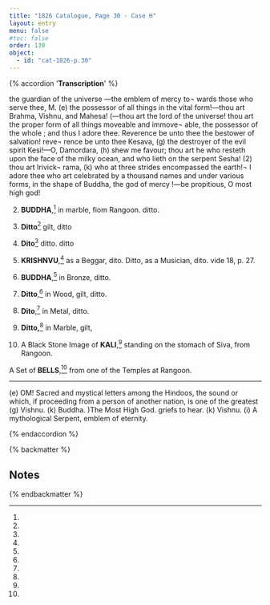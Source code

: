 ```yaml
---
title: "1826 Catalogue, Page 30 - Case H"
layout: entry
menu: false
#toc: false
order: 130
object:
  - id: "cat-1826-p.30"
---
```

{% accordion '**Transcription**' %}

the guardian of the universe —the emblem of mercy to¬
wards those who serve thee, M. (e) the possessor of
all things in the vital form!—thou art Brahma, Vishnu,
and Mahesa! (—thou art the lord of the universe! thou
art the proper form of all things moveable and immove¬
able, the possessor of the whole ; and thus I adore thee.
Reverence be unto thee the bestower of salvation! reve¬
rence be unto thee Kesava, (g) the destroyer of the evil
spirit Kesi!—O, Damordara, (h) shew me favour; thou
art he who resteth upon the face of the milky ocean, and
who lieth on the serpent Sesha! (2) thou art Irivick¬
rama, (k) who at three strides encompassed the earth!¬
I adore thee who art celebrated by a thousand names and
under various forms, in the shape of Buddha, the god of
mercy !—be propitious, O most high god!


2. **BUDDHA**,[^1] in marble, fiom Rangoon.
ditto.

3. **Ditto**[^2]      gilt,       ditto

4. **Dito**[^3]      ditto.      ditto

5. **KRISHNVU**,[^4] as a Beggar, dito.
Ditto, as a Musician,     dito.
vide 18, p. 27.

6. **BUDDHA**,[^5] in Bronze,
ditto.

7. **Ditto**,[^6] in Wood, gilt,
ditto.

8. **Dito**,[^7] in Metal,
ditto.

9. **Ditto,**[^8] in Marble, gilt,

10. A Black Stone Image of **KALI**,[^9] standing on the stomach
of Siva, from Rangoon.

A Set of **BELLS**,[^10] from one of the Temples at Rangoon.

----

(e) OM! Sacred and mystical letters among the Hindoos, the sound or
which, if proceeding from a person of another nation, is one of the greatest
(g) Vishnu. (k) Buddha.
)The Most High God.
griefs to hear.
(k) Vishnu.
(i) A mythological Serpent, emblem of eternity.

{% endaccordion %}

{% backmatter %}

## Notes

[^1]:
[^2]:
[^3]:
[^4]:
[^5]:
[^6]:
[^7]:
[^8]:
[^9]:
[^10]:

{% endbackmatter %}


